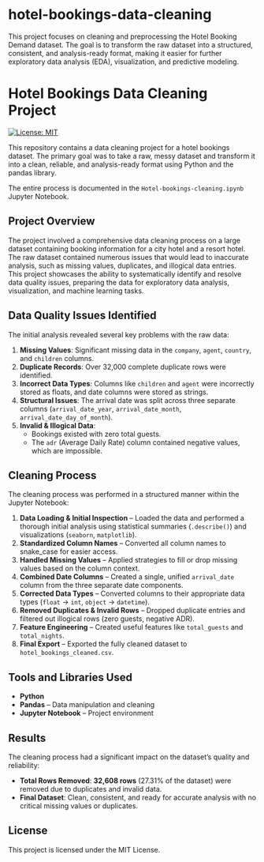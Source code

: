 # hotel-bookings-data-cleaning
This project focuses on cleaning and preprocessing the Hotel Booking Demand dataset. The goal is to transform the raw dataset into a structured, consistent, and analysis-ready format, making it easier for further exploratory data analysis (EDA), visualization, and predictive modeling.

# Hotel Bookings Data Cleaning Project <br>

[![License: MIT](https://img.shields.io/badge/License-MIT-yellow.svg)](https://opensource.org/licenses/MIT) <br>

This repository contains a data cleaning project for a hotel bookings dataset. The primary goal was to take a raw, messy dataset and transform it into a clean, reliable, and analysis-ready format using Python and the pandas library. <br>

The entire process is documented in the `Hotel-bookings-cleaning.ipynb` Jupyter Notebook. <br>

##  Project Overview <br>
The project involved a comprehensive data cleaning process on a large dataset containing booking information for a city hotel and a resort hotel. The raw dataset contained numerous issues that would lead to inaccurate analysis, such as missing values, duplicates, and illogical data entries. <br>
This project showcases the ability to systematically identify and resolve data quality issues, preparing the data for exploratory data analysis, visualization, and machine learning tasks. <br>

##  Data Quality Issues Identified <br>
The initial analysis revealed several key problems with the raw data: <br>

1. **Missing Values**: Significant missing data in the `company`, `agent`, `country`, and `children` columns. <br>
2. **Duplicate Records**: Over 32,000 complete duplicate rows were identified. <br>
3. **Incorrect Data Types**: Columns like `children` and `agent` were incorrectly stored as floats, and date columns were stored as strings. <br>
4. **Structural Issues**: The arrival date was split across three separate columns (`arrival_date_year`, `arrival_date_month`, `arrival_date_day_of_month`). <br>
5. **Invalid & Illogical Data**: <br>
   - Bookings existed with zero total guests. <br>
   - The `adr` (Average Daily Rate) column contained negative values, which are impossible. <br>

## Cleaning Process <br>
The cleaning process was performed in a structured manner within the Jupyter Notebook: <br>

1. **Data Loading & Initial Inspection** – Loaded the data and performed a thorough initial analysis using statistical summaries (`.describe()`) and visualizations (`seaborn`, `matplotlib`). <br>
2. **Standardized Column Names** – Converted all column names to snake_case for easier access. <br>
3. **Handled Missing Values** – Applied strategies to fill or drop missing values based on the column context. <br>
4. **Combined Date Columns** – Created a single, unified `arrival_date` column from the three separate date components. <br>
5. **Corrected Data Types** – Converted columns to their appropriate data types (`float` → `int`, `object` → `datetime`). <br>
6. **Removed Duplicates & Invalid Rows** – Dropped duplicate entries and filtered out illogical rows (zero guests, negative ADR). <br>
7. **Feature Engineering** – Created useful features like `total_guests` and `total_nights`. <br>
8. **Final Export** – Exported the fully cleaned dataset to `hotel_bookings_cleaned.csv`. <br>

## Tools and Libraries Used <br>
- **Python** <br>
- **Pandas** – Data manipulation and cleaning <br>
- **Jupyter Notebook** – Project environment <br>

## Results <br>
The cleaning process had a significant impact on the dataset’s quality and reliability: <br>

- **Total Rows Removed**: **32,608 rows** (27.31% of the dataset) were removed due to duplicates and invalid data. <br>
- **Final Dataset**: Clean, consistent, and ready for accurate analysis with no critical missing values or duplicates. <br>

## License <br>
This project is licensed under the MIT License. <br>
